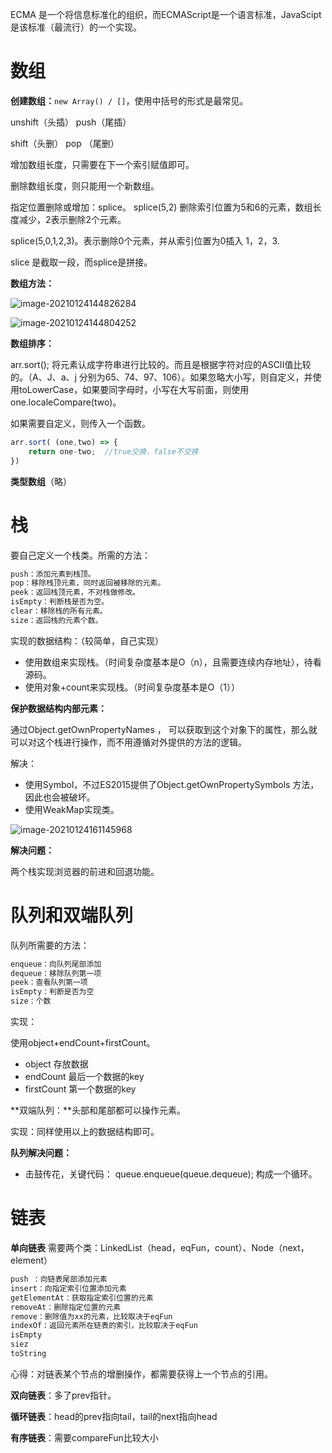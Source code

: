 ECMA 是一个将信息标准化的组织，而ECMAScript是一个语言标准，JavaScipt是该标准（最流行）的一个实现。

# 数组

**创建数组：**`new Array() / []`，使用中括号的形式是最常见。

unshift（头插）  push（尾插）

shift（头删）       pop （尾删）

增加数组长度，只需要在下一个索引赋值即可。

删除数组长度，则只能用一个新数组。

指定位置删除或增加：splice。 splice(5,2) 删除索引位置为5和6的元素，数组长度减少，2表示删除2个元素。

splice(5,0,1,2,3)。表示删除0个元素，并从索引位置为0插入 1，2，3.

slice 是截取一段，而splice是拼接。

**数组方法：**

![image-20210124144826284](D:\note\node和js\学习JavaScript数据结构与算法第3版\img\image-20210124144826284.png)

![image-20210124144804252](D:\note\node和js\学习JavaScript数据结构与算法第3版\img\image-20210124144804252.png)

**数组排序：**

arr.sort();  将元素认成字符串进行比较的。而且是根据字符对应的ASCII值比较的。（A、J、a、j 分别为65、74、97、106）。如果忽略大小写，则自定义，并使用toLowerCase，如果要同字母时，小写在大写前面，则使用 one.localeCompare(two)。

如果需要自定义，则传入一个函数。

```js
arr.sort( (one,two) => {
    return one-two;  //true交换，false不交换
})
```

**类型数组**（略）

# 栈

要自己定义一个栈类。所需的方法：

```js
push：添加元素到栈顶。
pop：移除栈顶元素，同时返回被移除的元素。
peek：返回栈顶元素，不对栈做修改。
isEmpty：判断栈是否为空。
clear：移除栈的所有元素。
size：返回栈的元素个数。
```

实现的数据结构：（较简单，自己实现）

- 使用数组来实现栈。（时间复杂度基本是O（n），且需要连续内存地址），待看源码。
- 使用对象+count来实现栈。（时间复杂度基本是O（1））

**保护数据结构内部元素：**

通过Object.getOwnPropertyNames ， 可以获取到这个对象下的属性，那么就可以对这个栈进行操作，而不用遵循对外提供的方法的逻辑。

解决：

- 使用Symbol，不过ES2015提供了Object.getOwnPropertySymbols 方法，因此也会被破坏。
- 使用WeakMap实现类。

![image-20210124161145968](D:\note\node和js\学习JavaScript数据结构与算法第3版\img\image-20210124161145968.png)

**解决问题：**

两个栈实现浏览器的前进和回退功能。

# 队列和双端队列

队列所需要的方法：

```js
enqueue：向队列尾部添加
dequeue：移除队列第一项
peek：查看队列第一项
isEmpty：判断是否为空
size：个数
```

实现：

使用object+endCount+firstCount。

- object 存放数据
- endCount 最后一个数据的key
- firstCount 第一个数据的key

**双端队列：**头部和尾部都可以操作元素。

实现：同样使用以上的数据结构即可。

**队列解决问题：**

- 击鼓传花，关键代码： queue.enqueue(queue.dequeue); 构成一个循环。

# 链表

**单向链表** 需要两个类：LinkedList（head，eqFun，count）、Node（next，element）

```js
push ：向链表尾部添加元素
insert：向指定索引位置添加元素
getElementAt：获取指定索引位置的元素
removeAt：删除指定位置的元素
remove：删除值为xx的元素，比较取决于eqFun
indexOf：返回元素所在链表的索引，比较取决于eqFun
isEmpty
siez
toString
```

心得：对链表某个节点的增删操作，都需要获得上一个节点的引用。

**双向链表**：多了prev指针。

**循环链表**：head的prev指向tail，tail的next指向head

**有序链表**：需要compareFun比较大小

